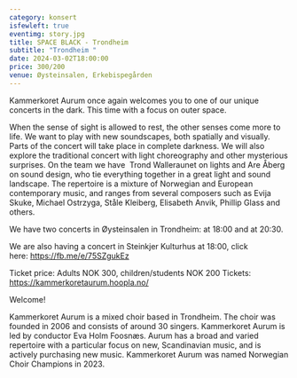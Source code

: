 ```yaml
---
category: konsert
isfewleft: true
eventimg: story.jpg
title: SPACE BLACK - Trondheim
subtitle: "Trondheim "
date: 2024-03-02T18:00:00
price: 300/200
venue: Øysteinsalen, Erkebispegården
---
```

Kammerkoret Aurum once again welcomes you to one of our unique concerts in the dark. This time with a focus on outer space.

When the sense of sight is allowed to rest, the other senses come more to life. We want to play with new soundscapes, both spatially and visually. Parts of the concert will take place in complete darkness. We will also explore the traditional concert with light choreography and other mysterious surprises. On the team we have  Trond Walleraunet on lights and Are Åberg on sound design, who tie everything together in a great light and sound landscape. The repertoire is a mixture of Norwegian and European contemporary music, and ranges from several composers such as Evija Skuke, Michael Ostrzyga, Ståle Kleiberg, Elisabeth Anvik, Phillip Glass and others.

We have two concerts in Øysteinsalen in Trondheim: at 18:00 and at 20:30.

We are also having a concert in Steinkjer Kulturhus at 18:00, click here: <https://fb.me/e/75SZgukEz> 

Ticket price: Adults NOK 300, children/students NOK 200
T﻿ickets: https://kammerkoretaurum.hoopla.no/




Welcome!

Kammerkoret Aurum is a mixed choir based in Trondheim. The choir was founded in 2006 and consists of around 30 singers. Kammerkoret Aurum is led by conductor Eva Holm Foosnæs. Aurum has a broad and varied repertoire with a particular focus on new, Scandinavian music, and is actively purchasing new music. Kammerkoret Aurum was named Norwegian Choir Champions in 2023.
